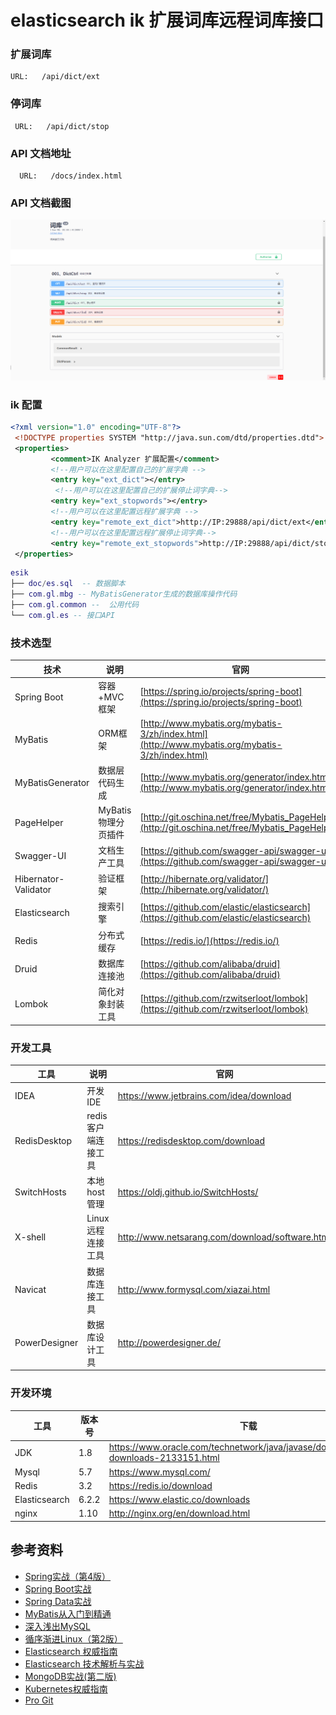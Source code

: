 # elasticsearch ik 扩展词库远程词库接口

### 扩展词库
    URL:   /api/dict/ext
### 停词库
     URL:   /api/dict/stop

### API 文档地址
      URL:   /docs/index.html 
### API 文档截图      
![API](doc/api.png)

### ik 配置
```xml
<?xml version="1.0" encoding="UTF-8"?>
 <!DOCTYPE properties SYSTEM "http://java.sun.com/dtd/properties.dtd">
 <properties>
         <comment>IK Analyzer 扩展配置</comment>
         <!--用户可以在这里配置自己的扩展字典 -->
         <entry key="ext_dict"></entry>
          <!--用户可以在这里配置自己的扩展停止词字典-->
         <entry key="ext_stopwords"></entry>
         <!--用户可以在这里配置远程扩展字典 -->
         <entry key="remote_ext_dict">http://IP:29888/api/dict/ext</entry>
         <!--用户可以在这里配置远程扩展停止词字典-->
         <entry key="remote_ext_stopwords">http://IP:29888/api/dict/stop</entry>
 </properties>
```

``` lua
esik
├── doc/es.sql  -- 数据脚本
├── com.gl.mbg -- MyBatisGenerator生成的数据库操作代码
├── com.gl.common --  公用代码
└── com.gl.es -- 接口API

```     
 
 

 
### 技术选型
 
 
 技术 | 说明 | 官网
 ----|----|----
 Spring Boot | 容器+MVC框架 | [https://spring.io/projects/spring-boot](https://spring.io/projects/spring-boot)
 MyBatis | ORM框架  | [http://www.mybatis.org/mybatis-3/zh/index.html](http://www.mybatis.org/mybatis-3/zh/index.html)
 MyBatisGenerator | 数据层代码生成 | [http://www.mybatis.org/generator/index.html](http://www.mybatis.org/generator/index.html)
 PageHelper | MyBatis物理分页插件 | [http://git.oschina.net/free/Mybatis_PageHelper](http://git.oschina.net/free/Mybatis_PageHelper)
 Swagger-UI | 文档生产工具 | [https://github.com/swagger-api/swagger-ui](https://github.com/swagger-api/swagger-ui)
 Hibernator-Validator | 验证框架 | [http://hibernate.org/validator/](http://hibernate.org/validator/)
 Elasticsearch | 搜索引擎 | [https://github.com/elastic/elasticsearch](https://github.com/elastic/elasticsearch)
 Redis | 分布式缓存 | [https://redis.io/](https://redis.io/)
 Druid | 数据库连接池 | [https://github.com/alibaba/druid](https://github.com/alibaba/druid)
 Lombok | 简化对象封装工具 | [https://github.com/rzwitserloot/lombok](https://github.com/rzwitserloot/lombok)

 
###  开发工具
 
 工具 | 说明 | 官网
 ----|----|----
 IDEA | 开发IDE | https://www.jetbrains.com/idea/download
 RedisDesktop | redis客户端连接工具 | https://redisdesktop.com/download
 SwitchHosts| 本地host管理 | https://oldj.github.io/SwitchHosts/
 X-shell | Linux远程连接工具 | http://www.netsarang.com/download/software.html
 Navicat | 数据库连接工具 | http://www.formysql.com/xiazai.html
 PowerDesigner | 数据库设计工具 | http://powerdesigner.de/
 
### 开发环境
 
 工具 | 版本号 | 下载
 ----|----|----
 JDK | 1.8 | https://www.oracle.com/technetwork/java/javase/downloads/jdk8-downloads-2133151.html
 Mysql | 5.7 | https://www.mysql.com/
 Redis | 3.2 | https://redis.io/download
 Elasticsearch | 6.2.2 | https://www.elastic.co/downloads
 nginx | 1.10 | http://nginx.org/en/download.html
 
 ## 参考资料
 
 - [Spring实战（第4版）](https://book.douban.com/subject/26767354/)
 - [Spring Boot实战](https://book.douban.com/subject/26857423/)
 - [Spring Data实战](https://book.douban.com/subject/25975186/)
 - [MyBatis从入门到精通](https://book.douban.com/subject/27074809/)
 - [深入浅出MySQL](https://book.douban.com/subject/25817684/)
 - [循序渐进Linux（第2版）](https://book.douban.com/subject/26758194/)
 - [Elasticsearch 权威指南](https://www.elastic.co/guide/cn/elasticsearch/guide/current/index.html)
 - [Elasticsearch 技术解析与实战](https://book.douban.com/subject/26967826/)
 - [MongoDB实战(第二版)](https://book.douban.com/subject/27061123/)
 - [Kubernetes权威指南](https://book.douban.com/subject/26902153/)
 - [Pro Git](https://git-scm.com/book/zh/v2)    